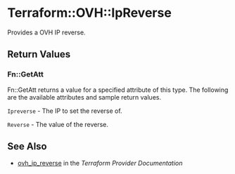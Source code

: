 # Terraform::OVH::IpReverse

Provides a OVH IP reverse.

## Return Values

### Fn::GetAtt

Fn::GetAtt returns a value for a specified attribute of this type. The following are the available attributes and sample return values.

`Ipreverse` - The IP to set the reverse of.

`Reverse` - The value of the reverse.

## See Also

* [ovh_ip_reverse](https://www.terraform.io/docs/providers/ovh/r/ip_reverse.html) in the _Terraform Provider Documentation_